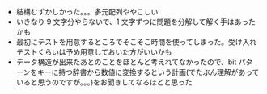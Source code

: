 - 結構むずかしかった。。。多元配列ややこしい
- いきなり 9 文字分やらないで、1 文字ずつに問題を分解して解く手はあったかも
- 最初にテストを用意するところでそこそこ時間を使ってしまった。受け入れテストくらいは予め用意しておいた方がいいかも
- データ構造が出来たあとのことをほとんど考えれてなかったので、bit パターンをキーに持つ辞書から数値に変換するという計画(でたぶん理解があっていると思うのですが。。。)をお聞きしてなるほどと思った
